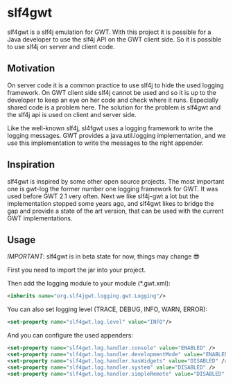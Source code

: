 # slf4gwt

slf4gwt is a slf4j emulation for GWT. With this project it is possible for a Java developer to use the slf4j API on the 
GWT client side. So it is possible to use slf4j on server and client code.

## Motivation
On server code it is a common practice to use slf4j to hide the used logging framework. On GWT client side slf4j cannot 
be used and so it is up to the developer to keep an eye on her code and check where it runs. Especially shared code is a
problem here. The solution for the problem is slf4gwt and the slf4j api is used on client and server side.

Like the well-known slf4j, sl4fgwt uses a logging framework to write the logging messages. GWT provides a java.util.logging 
implementation, and we use this implementation to write the messages to the right appender.

## Inspiration
slf4gwt is inspired by some other open source projects. The most important one is
gwt-log the former number one logging framework for GWT. It was used before GWT 2.1 very often. Next we like slf4j-gwt a lot
but the implementation stopped some years ago, and slf4gwt likes to bridge the gap and provide a state of the art version,
that can be used with the current GWT implementations.

## Usage

*IMPORTANT*: slf4gwt is in beta state for now, things may change 😎  

First you need to import the jar into your project.

Then add the logging module to your module (*.gwt.xml):

```xml
<inherits name="org.slf4jgwt.logging.gwt.Logging"/>
```

You can also set logging level (TRACE, DEBUG, INFO, WARN, ERROR):

```xml
<set-property name="slf4gwt.log.level" value="INFO"/>
```

And you can configure the used appenders:

```xml
<set-property name="slf4gwt.log.handler.console" value="ENABLED" />
<set-property name="slf4gwt.log.handler.developmentMode" value="ENABLED" />
<set-property name="slf4gwt.log.handler.hasWidgets" value="DISABLED" />
<set-property name="slf4gwt.log.handler.system" value="DISABLED" />
<set-property name="slf4gwt.log.handler.simpleRemote" value="DISABLED" />
```
